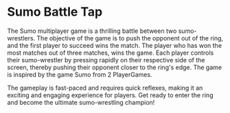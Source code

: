 # Sumo Battle Tap

The Sumo multiplayer game is a thrilling battle between two sumo-wrestlers. The objective of the game is to push the opponent out of the ring, and the first player to succeed wins the match. The player who has won the most matches out of three matches, wins the game. Each player controls their sumo-wrestler by pressing rapidly on their respective side of the screen, thereby pushing their opponent closer to the ring's edge. The game is inspired by the game Sumo from 2 PlayerGames.

The gameplay is fast-paced and requires quick reflexes, making it an exciting and engaging experience for players. Get ready to enter the ring and become the ultimate sumo-wrestling champion!
